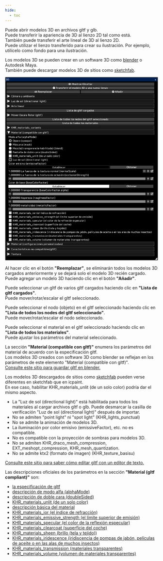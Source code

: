 ```yaml
---
hide:
  - toc
---
```


<!-- https://steamcommunity.com/sharedfiles/filedetails/?id=2964323611 -->

Puede abrir modelos 3D en archivos gltf y glb. <br />
Puede transferir la apariencia de 3D al lienzo 2D tal como está. <br />
También puede transferir el arte lineal de 3D al lienzo 2D. <br />
Puede utilizar el lienzo transferido para crear su ilustración. Por ejemplo, utilícelo como fondo para una ilustración.

Los modelos 3D se pueden crear en un software 3D como [blender](https://www.blender.org/) o Autodesk Maya. <br />
También puede descargar modelos 3D de sitios como [sketchfab](https://sketchfab.com/).

![3D](./image/3D.png)

Al hacer clic en el botón __"Reemplazar"__, se eliminarán todos los modelos 3D cargados anteriormente y se dejará solo el modelo 3D recién cargado. <br />
Puede agregar un modelo 3D haciendo clic en el botón __"Añadir"__.

Puede seleccionar un gltf de varios gltf cargados haciendo clic en __"Lista de gltf cargados"__. <br />
Puede mover/rotar/escalar el gltf seleccionado.

Puede seleccionar el nodo (objeto) en el gltf seleccionado haciendo clic en __"Lista de todos los nodes del gltf seleccionado"__. <br />
Puede mover/rotar/escalar el nodo seleccionado.

Puede seleccionar el material en el gltf seleccionado haciendo clic en __"Lista de todos los materiales"__. <br />
Puede ajustar los parámetros del material seleccionado.

La sección __"Material (compatible con gltf)"__ enumera los parámetros del material de acuerdo con la especificación gltf. <br />
Los modelos 3D creados con software 3D como blender se reflejan en los parámetros de este elemento "Material (compatible con gltf)". <br />
[Consulte este sitio para guardar gltf en blender.](https://docs.blender.org/manual/en/latest/addons/import_export/scene_gltf2.html#gltf-2-0)

Los modelos 3D descargados de sitios como [sketchfab](https://sketchfab.com/) pueden verse diferentes en sketchfab que en icpaint. <br />
En ese caso, habilitar KHR_materials_unlit (de un solo color) podría dar el mismo aspecto.

* La "Luz de sol (directional light)" está habilitada para todos los materiales al cargar archivos gltf o glb. Puede desmarcar la casilla de verificación "Luz de sol (directional light)" después de importar.
* No se admiten "point light" ni "spot light" (KHR_lights_punctual)
* No se admite la animación de modelos 3D.
* La iluminación por color emisivo (emissiveFactor), etc. no es compatible.
* No es compatible con la proyección de sombras para modelos 3D.
* No se admiten KHR_draco_mesh_compression, EXT_meshopt_compression, KHR_mesh_quantization.
* No se admite ktx2 (formato de imagen) (KHR_texture_basisu)

[Consulte este sitio para saber cómo editar gltf con un editor de texto.](https://github.com/KhronosGroup/glTF-Tutorials/blob/master/AddingMaterialExtensions/AddingMaterialExtensions_002_UsingVisualStudioCode.md#using-visual-studio-code)

Las descripciones oficiales de los parámetros en la sección __"Material (gltf compliant)"__ son:

* [la especificación de gltf](https://registry.khronos.org/glTF/specs/2.0/glTF-2.0.html)
* [descripción de modo alfa (alphaMode)](https://registry.khronos.org/glTF/specs/2.0/glTF-2.0.html#alpha-coverage)
* [descripción de doble cara (doubleSided)](https://registry.khronos.org/glTF/specs/2.0/glTF-2.0.html#double-sided)
* [KHR_materials_unlit (de un solo color)](https://github.com/KhronosGroup/glTF/tree/main/extensions/2.0/Khronos/KHR_materials_unlit#khr_materials_unlit)
* [descripción básica del material](https://github.com/KhronosGroup/glTF-Tutorials/blob/master/gltfTutorial/gltfTutorial_010_Materials.md#materials)
* [KHR_materials_ior (el índice de refracción)](https://github.com/KhronosGroup/glTF/tree/main/extensions/2.0/Khronos/KHR_materials_ior#khr_materials_ior)
* [KHR_materials_emissive_strength (el límite superior de emisión)](https://github.com/KhronosGroup/glTF/tree/main/extensions/2.0/Khronos/KHR_materials_emissive_strength#khr_materials_emissive_strength)
* [KHR_materials_specular (el color de la reflexión especular)](https://github.com/KhronosGroup/glTF/tree/main/extensions/2.0/Khronos/KHR_materials_specular#khr_materials_specular)
* [KHR_materials_clearcoat (superficie del coche)](https://github.com/KhronosGroup/glTF/tree/main/extensions/2.0/Khronos/KHR_materials_clearcoat#khr_materials_clearcoat)
* [KHR_materials_sheen (brillo (tela y tejido))](https://github.com/KhronosGroup/glTF/tree/main/extensions/2.0/Khronos/KHR_materials_sheen#khr_materials_sheen)
* [KHR_materials_iridescence (iridiscencia de pompas de jabón, películas de aceite o en las alas de muchos insectos)](https://github.com/KhronosGroup/glTF/tree/main/extensions/2.0/Khronos/KHR_materials_iridescence#khr_materials_iridescence)
* [KHR_materials_transmission (materiales transparentes)](https://github.com/KhronosGroup/glTF/tree/main/extensions/2.0/Khronos/KHR_materials_transmission#khr_materials_transmission-)
* [KHR_materials_volume (volumen de materiales transparentes)](https://github.com/KhronosGroup/glTF/tree/main/extensions/2.0/Khronos/KHR_materials_volume#khr_materials_volume)
